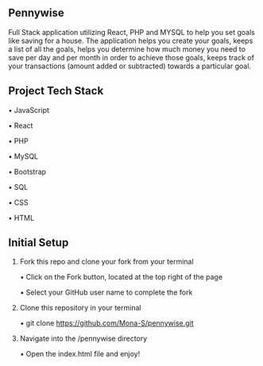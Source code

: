 Pennywise
---------------------------------------
Full Stack application utilizing React, PHP and MYSQL to help you set goals like saving for a house. The application helps you create your goals, keeps a list of all the goals, helps you determine how much money you need to save per day and per month in order to achieve those goals, keeps track of your transactions (amount added or subtracted) towards a particular goal.


Project Tech Stack
-------------------------------------------------------------------------
•	JavaScript

•	React

•	PHP

•	MySQL

•	Bootstrap

•	SQL

•	CSS

•	HTML


Initial Setup
-----------------------------------------------------------------
1.	Fork this repo and clone your fork from your terminal

    •	Click on the Fork button, located at the top right of the page

    •	Select your GitHub user name to complete the fork

2.	Clone this repository in your terminal

    •	git clone https://github.com/Mona-S/pennywise.git
    
3.	Navigate into the /pennywise directory

    •	Open the index.html file and enjoy!
